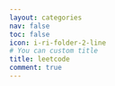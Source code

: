 ```yaml
---
layout: categories
nav: false
toc: false
icon: i-ri-folder-2-line
# You can custom title
title: leetcode
comment: true
---
```

